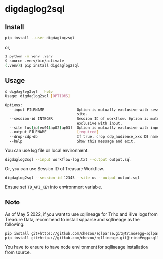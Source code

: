 # digdaglog2sql

## Install

```sh
pip install --user digdaglog2sql
```

or,

```sh
$ python -m venv .venv
$ source .venv/bin/activate
(.venv)$ pip install digdaglog2sql
```

## Usage

```sh
$ digdaglog2sql --help
Usage: digdaglog2sql [OPTIONS]

Options:
  --input FILENAME               Option is mutually exclusive with session_id,
                                 site.
  --session-id INTEGER           Session ID of workflow. Option is mutually
                                 exclusive with input.
  --site [us|jp|eu01|ap02|ap03]  Option is mutually exclusive with input.
  --output FILENAME              [required]
  --drop-cdp-db                  If true, drop cdp_audience_xxx DB name.
  --help                         Show this message and exit.
```

You can use log file on local environment.

```sh
digdaglog2sql --input workflow-log.txt --output output.sql
```

Or, you can use Session ID of Treasure Workflow.

```sh
digdaglog2sql --session-id 12345 --site us --output output.sql
```

Ensure set `TD_API_KEY` into environment variable.

## Note

As of May 5 2022, if you want to use sqllineage for Trino and Hive logs from Treasure Data,
recommend to install sqlparse and sqllineage as the following:

```sh
pip install git+https://github.com/chezou/sqlparse.git@trino#egg=sqlparse==0.4.3.dev0
pip install git+https://github.com/chezou/sqllineage.git@trino#egg=sqllineage==1.3.4
```

You have to ensure to have node environment for sqllineage installation from source.
